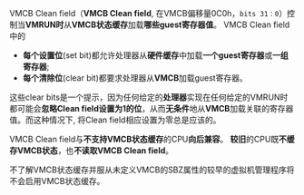 
VMCB Clean field（**VMCB Clean field**, 在VMCB偏移量0C0h，`bits 31：0`）控制当**VMRUN时**从**VMCB状态缓存**加载**哪些guest寄存器值**。 VMCB Clean field中的
* **每个设置位**(set bit)都允许处理器从**硬件缓存**中加载**一个guest寄存器**或**一组寄存器**; 
* **每个清除位**(clear bit)都要求处理器从**VMCB**加载guest寄存器。 

这些clear bits是一个提示，因为任何给定的**处理器**实现在任何给定的VMRUN时都可能会**忽略Clean field设置为1的位**，从而**无条件**地从**VMCB**加载关联的寄存器值。而这种情况下, 将Clean field相应设置为零总是应该的。

VMCB Clean field与**不支持VMCB状态缓存**的CPU**向后兼容**。 **较旧**的CPU既**不缓存VMCB状态**，也**不读取VMCB Clean field**。

不了解VMCB状态缓存并服从未定义VMCB的SBZ属性的较早的虚拟机管理程序将不会启用VMCB状态缓存。

